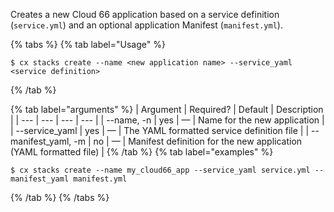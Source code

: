 Creates a new Cloud 66 application based on a service definition (`service.yml`) and an optional application Manifest (`manifest.yml`).

{% tabs %}
{% tab label="Usage" %}

```shell
$ cx stacks create --name <new application name> --service_yaml <service definition>
```
{% /tab %}
    
{% tab label="arguments" %}
| Argument | Required? | Default | Description |
|  ---  |  ---  |  ---  |  ---  |
| \--name, -n <new application name> | yes | — | Name for the new application |
| \--service_yaml <service definition> | yes | — | The YAML formatted service definition file  |
| \--manifest_yaml, -m | no | — | Manifest definition for the new application (YAML formatted file) |
{% /tab %}
{% tab label="examples" %}

```shell
$ cx stacks create --name my_cloud66_app --service_yaml service.yml --manifest_yaml manifest.yml
```

{% /tab %}
{% /tabs %}